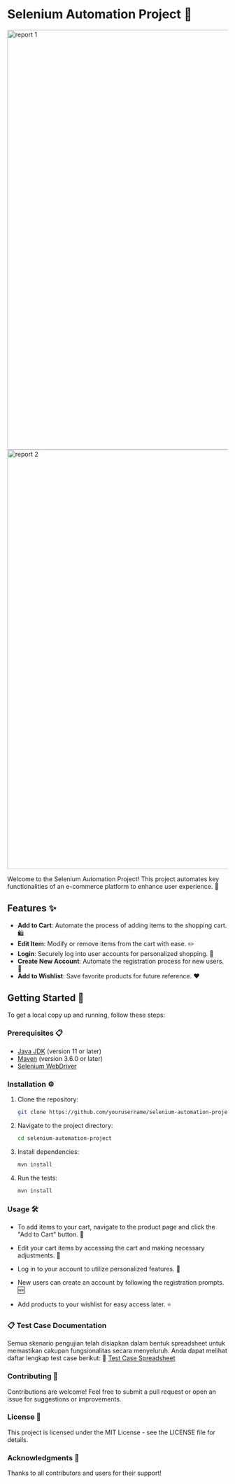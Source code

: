 # Selenium Automation Project 🚀
<img width="960" alt="report 1" src="https://github.com/user-attachments/assets/d60d4aa5-9900-4e90-bb99-13e384b755de" />
<img width="960" alt="report 2" src="https://github.com/user-attachments/assets/7e00daa2-d74b-48d3-ba9c-cd7f48eaf0ab" />



Welcome to the Selenium Automation Project! This project automates key functionalities of an e-commerce platform to enhance user experience. 🛒

## Features ✨

- **Add to Cart**: Automate the process of adding items to the shopping cart. 🛍️
- **Edit Item**: Modify or remove items from the cart with ease. ✏️
- **Login**: Securely log into user accounts for personalized shopping. 🔐
- **Create New Account**: Automate the registration process for new users. 📝
- **Add to Wishlist**: Save favorite products for future reference. ❤️

## Getting Started 🏁

To get a local copy up and running, follow these steps:

### Prerequisites 📋

- [Java JDK](https://www.oracle.com/java/technologies/javase-jdk11-downloads.html) (version 11 or later)
- [Maven](https://maven.apache.org/) (version 3.6.0 or later)
- [Selenium WebDriver](https://www.selenium.dev/downloads/)

### Installation ⚙️

1. Clone the repository:
   ```bash
   git clone https://github.com/yourusername/selenium-automation-project.git

2. Navigate to the project directory:
    ```bash
    cd selenium-automation-project
    
3. Install dependencies:
    ```bash
    mvn install
    
4. Run the tests:
   ```bash
   mvn install

### Usage 🛠️
- To add items to your cart, navigate to the product page and click the "Add to Cart" button. 🛒

- Edit your cart items by accessing the cart and making necessary adjustments. 🔄

- Log in to your account to utilize personalized features. 👤

- New users can create an account by following the registration prompts. 🆕

- Add products to your wishlist for easy access later. ⭐

### 📋 Test Case Documentation
Semua skenario pengujian telah disiapkan dalam bentuk spreadsheet untuk memastikan cakupan fungsionalitas secara menyeluruh. Anda dapat melihat daftar lengkap test case berikut:
📄 [Test Case Spreadsheet](https://docs.google.com/spreadsheets/d/12By6oYgulTBeWuoNGNVJn7_fHJwCDOUbfpF2YmF2fco/edit?usp=sharing)

### Contributing 🤝
Contributions are welcome! Feel free to submit a pull request or open an issue for suggestions or improvements.

### License 📄
This project is licensed under the MIT License - see the LICENSE file for details.

### Acknowledgments 🙏
Thanks to all contributors and users for their support!




